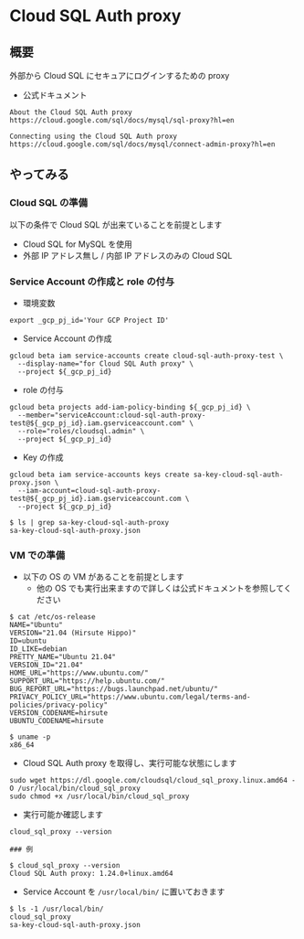 # Cloud SQL Auth proxy

## 概要

外部から Cloud SQL にセキュアにログインするための proxy

+ 公式ドキュメント

```
About the Cloud SQL Auth proxy
https://cloud.google.com/sql/docs/mysql/sql-proxy?hl=en
```
```
Connecting using the Cloud SQL Auth proxy
https://cloud.google.com/sql/docs/mysql/connect-admin-proxy?hl=en
```

## やってみる

### Cloud SQL の準備

以下の条件で Cloud SQL が出来ていることを前提とします

+ Cloud SQL for MySQL を使用
+ 外部 IP アドレス無し / 内部 IP アドレスのみの Cloud SQL

### Service Account の作成と role の付与

+ 環境変数

```
export _gcp_pj_id='Your GCP Project ID'
```

+ Service Account の作成

```
gcloud beta iam service-accounts create cloud-sql-auth-proxy-test \
  --display-name="for Cloud SQL Auth proxy" \
  --project ${_gcp_pj_id}
```

+ role の付与

```
gcloud beta projects add-iam-policy-binding ${_gcp_pj_id} \
  --member="serviceAccount:cloud-sql-auth-proxy-test@${_gcp_pj_id}.iam.gserviceaccount.com" \
  --role="roles/cloudsql.admin" \
  --project ${_gcp_pj_id}
```

+ Key の作成

```
gcloud beta iam service-accounts keys create sa-key-cloud-sql-auth-proxy.json \
  --iam-account=cloud-sql-auth-proxy-test@${_gcp_pj_id}.iam.gserviceaccount.com \
  --project ${_gcp_pj_id}
```
```
$ ls | grep sa-key-cloud-sql-auth-proxy
sa-key-cloud-sql-auth-proxy.json
```


### VM での準備

+ 以下の OS の VM があることを前提とします
  + 他の OS でも実行出来ますので詳しくは公式ドキュメントを参照してください

```
$ cat /etc/os-release
NAME="Ubuntu"
VERSION="21.04 (Hirsute Hippo)"
ID=ubuntu
ID_LIKE=debian
PRETTY_NAME="Ubuntu 21.04"
VERSION_ID="21.04"
HOME_URL="https://www.ubuntu.com/"
SUPPORT_URL="https://help.ubuntu.com/"
BUG_REPORT_URL="https://bugs.launchpad.net/ubuntu/"
PRIVACY_POLICY_URL="https://www.ubuntu.com/legal/terms-and-policies/privacy-policy"
VERSION_CODENAME=hirsute
UBUNTU_CODENAME=hirsute
```
```
$ uname -p
x86_64
```

+ Cloud SQL Auth proxy を取得し、実行可能な状態にします

```
sudo wget https://dl.google.com/cloudsql/cloud_sql_proxy.linux.amd64 -O /usr/local/bin/cloud_sql_proxy
sudo chmod +x /usr/local/bin/cloud_sql_proxy
```

+ 実行可能か確認します

```
cloud_sql_proxy --version
```
```
### 例

$ cloud_sql_proxy --version
Cloud SQL Auth proxy: 1.24.0+linux.amd64
```

+ Service Account を `/usr/local/bin/` に置いておきます

```
$ ls -1 /usr/local/bin/
cloud_sql_proxy
sa-key-cloud-sql-auth-proxy.json
```










